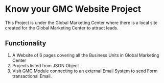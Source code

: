 # Know your GMC Website Project

This Project is under the Global Marketing Center where there is a local site created for the Global Marketing Center to attract leads.

## Functionality

1. A Website of 6 pages covering all the Business Units in Global Marketing Center
2. Projects listed from JSON Object 
3. Visit GMC Module connecting to an external Email System to send Form transactional Email.
